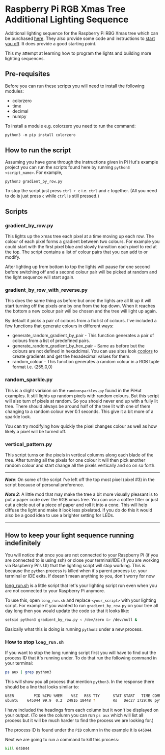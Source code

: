 # Raspberry Pi RGB Xmas Tree Additional Lighting Sequence 

Additional lighting sequence for the Raspberry Pi RBG Xmas tree which can be purchased [here]. They also provide some code and instructions to [start you off]. It does provide a good starting point.

This my attempt at learning how to program the lights and building more lighting sequences.

## Pre-requisites
Before you can run these scripts you will need to install the following modules:
* colorzero
* time
* decimal
* numpy

To install a module e.g. colorzero you need to run the command:

```Python
python3 -m pip install colorzero
```

## How to run the script
Assuming you have gone through the instructions given in Pi Hut's example project you can run the scripts found here by running `python3 <script_name>`. For example,

```
python3 gradient_by_row.py
```

To stop the script just press `ctrl + c` i.e. `ctrl` and `c` together. (All you need to do is just press `c` while `ctrl` is still pressed.)

## Scripts

### gradient_by_row.py
This lights up the xmas tree each pixel at a time moving up each row. The colour of each pixel forms a gradient between two colours. For example you could start with the first pixel blue and slowly transition each pixel to red at the top. The script contains a list of colour pairs that you can add to or modify. 

After lighting up from bottom to top the lights will pause for one second before switching off and a second colour pair will be picked at random and the light sequence will start again. 

### gradient_by_row_with_reverse.py
This does the same thing as before but once the lights are all lit up it will start turning off the pixels one by one from the top down. When it reaches the bottom a new colour pair will be chosen and the tree will light up again.

By default it picks a pair of colours from a fix list of colours. I've included a few functions that generate colours in different ways:

* generate_random_gradient_by_pair - This function generates a pair of colours from a list of predefined pairs.
* generate_random_gradient_by_hex_pair - Same as before but the colours are not defined in hexadcimal. You can use sites look [coolors] to create gradients and get the hexadecimal values for them.
* random_colour - This function generates a random colour in a RGB tuple format i.e. (255,0,0)

### random_sparkle.py
This is a slight variaion on the `randomsparkles.py` found in the PiHut examples. It still lights up random pixels with random colours. But this script will also turn of pixels at random. So you should never end up with a fully lit tree. There should always be around half of the tree lit with one of them changing to a random colour ever 0.1 seconds. This give it a bit more of a sparkle look. 

You can try modifying how quickly the pixel changes colour as well as how likely a pixel will be turned off.

### vertical_pattern.py
This script turns on the pixels in vertical columns along each blade of the tree. After turning all the pixels for one colour it will then pick another random colour and start change all the pixels vertically and so on so forth.

----

***Note***: On some of the script I've left off the top most pixel (pixel #3) in the script because of personal preference.

***Note 2***: A little mod that may make the tree a bit more visually pleasant is to put a paper code over the RGB xmas tree. You can use a coffee filter or just cut a circle out of a piece of paper and roll it into a cone. This will help diffuse the light and make it look less pixelated. If you do do this it would also be a good idea to use a brighter setting for LEDs.

---

## How to keep your light sequence running indefinitely

You will notice that once you are not connected to your Raspberry Pi (if you are connected to is using ssh) or close your terminal/IDE (if you are working via Raspberry Pi's UI) that the lighting script will stop working. This is because the `python` process is killed when it's parent process i.e. your terminal or IDE exits. If doesn't mean anything to you, don't worry for now

[long_run.sh] is a little script that let's your lighting script run even when you are not connected to your Raspberry Pi anymore. 

To use this, open `long_run.sh` and replace `<your_script>` with your lighting script. For example if you wanted to run `gradient_by_row.py` on your tree all day long then you would update the code so that it looks like:

```Bash
setsid python3 gradient_by_row.py < /dev/zero &> /dev/null &
```

Basically what this is doing is running `python3` under a new process.

### How to stop `long_run.sh`
If you want to stop the long running script first you will have to find out the process ID that it's running under. To do that run the following command in your terminal:

```Bash
ps aux | grep python3
```
This will show you all process that mention `python3`. In the response there should be a line that looks similar to:

```Bash
USER         PID %CPU %MEM    VSZ   RSS TTY      STAT START   TIME COMMAND
ubuntu    645044 99.9  0.2  24916 18448 ?        Rs   Dec27 1729:06 python3 gradient_by_row_with_reverse.py
```

I have included the headings from each column but it won't be displayed on your output. (To see the column you can run `ps aux` which will list all process but it will be much harder to find the process we are looking for.)

The process ID is found under the `PID` column in the example it is `645044`. 

Next we are going to run a command to kill this process:

```Bash
kill 645044
```


[here]: https://thepihut.com/products/3d-rgb-xmas-tree-for-raspberry-pi
[start you off]: https://github.com/ThePiHut/rgbxmastree
[long_run.sh]: long_run.sh
[coolors]: https://coolors.co/gradients
